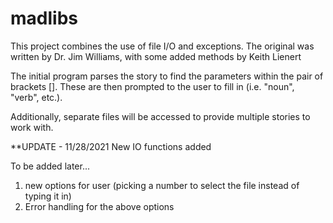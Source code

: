 # madlibs

This project combines the use of file I/O and exceptions. The original was written by Dr. Jim Williams, with some added methods by Keith Lienert

The initial program parses the story to find the parameters within the pair of brackets []. These are then prompted to the user to fill in (i.e. "noun", "verb", etc.).

Additionally, separate files will be accessed to provide multiple stories to work with.

**UPDATE - 11/28/2021
New IO functions added

To be added later...
1) new options for user (picking a number to select the file instead of typing it in)
2) Error handling for the above options
